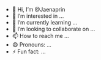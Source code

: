 - 👋 Hi, I’m @Jaenaprin
- 👀 I’m interested in ...
- 🌱 I’m currently learning ...
- 💞️ I’m looking to collaborate on ...
- 📫 How to reach me ...
- 😄 Pronouns: ...
- ⚡ Fun fact: ...

<!---
Jaenaprin/Jaenaprin is a ✨ special ✨ repository because its `README.md` (this file) appears on your GitHub profile.
You can click the Preview link to take a look at your changes.
--->
